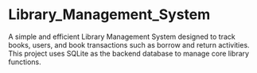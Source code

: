 # Library_Management_System
A simple and efficient Library Management System designed to track books, users, and book transactions such as borrow and return activities. This project uses SQLite as the backend database to manage core library functions.
